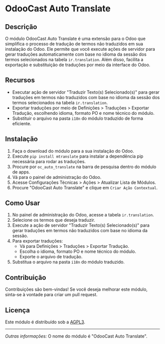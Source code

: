 # OdooCast Auto Translate

## Descrição
O módulo OdooCast Auto Translate é uma extensão para o Odoo que simplifica o processo de tradução de termos não traduzidos em sua instalação do Odoo. Ele permite que você execute ações de servidor para gerar traduções automaticamente com base no idioma da sessão dos termos selecionados na tabela `ir.translation`. Além disso, facilita a exportação e substituição de traduções por meio da interface do Odoo.

## Recursos

- Executar ação de servidor "Traduzir Texto(s) Selecionado(s)" para gerar traduções em termos não traduzidos com base no idioma da sessão dos termos selecionados na tabela `ir.translation`.
- Exportar traduções por meio de Definições > Traduções > Exportar Tradução, escolhendo idioma, formato PO e nome técnico do módulo.
- Substituir o arquivo na pasta `i18n` do módulo traduzido de forma eficiente.

## Instalação
1. Faça o download do módulo para a sua instalação do Odoo.
2. Execute `pip install mtranslate` para instalar a dependência pip necessária para rodar as traduções.
4. Procure por `oc_auto_translate` na barra de pesquisa dentro do módulo de apps.
5. Vá para o painel de administração do Odoo.
6. Acesse Configurações Técnicas > Ações > Atualizar Lista de Módulos.
7. Procure "OdooCast Auto Translate" e clique em `Criar Ação Contextual`.

## Como Usar
1. No painel de administração do Odoo, acesse a tabela `ir.translation`.
2. Selecione os termos que deseja traduzir.
3. Execute a ação de servidor "Traduzir Texto(s) Selecionado(s)" para gerar traduções em termos não traduzidos com base no idioma da sessão.
4. Para exportar traduções:
   - Vá para Definições > Traduções > Exportar Tradução.
   - Escolha o idioma, formato PO e nome técnico do módulo.
   - Exporte o arquivo de tradução.
5. Substitua o arquivo na pasta `i18n` do módulo traduzido.

## Contribuição
Contribuições são bem-vindas! Se você deseja melhorar este módulo, sinta-se à vontade para criar um pull request.

## Licença
Este módulo é distribuído sob a [AGPL3](LICENSE).

---

*Outras informações:* O nome do módulo é "OdooCast Auto Translate".
